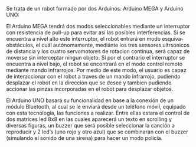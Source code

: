 Se trata de un robot formado por dos Arduinos: Arduino MEGA y Arduino UNO:

El Arduino MEGA tendrá dos modos seleccionables mediante un interruptor con resistencia de pull-up para evitar así las posibles interferencias. Si se encuentra a nivel alto este interruptor, el robot entrará en modo esquiva-obstáculos, el cuál autónomamente, mediánte los tres sensores ultrsónicos de distancia y los cuatro servomotores de rotacion continua, será capaz de moverse sin interceptar ningun objeto. Si por el contrario el interruptor se encuentra a nivel bajo, el robot se encontrará en el modo control remoto mediante mando infrarrojos. Por medio de este modo, el usuario es capaz de interaccionar con el robot a traves de un mando infrarrojo, pudiendo desplazar el robot en la dirección que se desee y tambien pudiendo accionar las pinzas incorporadas en el robot para desplazar objetos.

El Arduino UNO basará su funcionalidad en base a la conexión de un módulo Bluetooth, al cual se le enviará desde un teléfono móvil, equipado con esta tecnología, las funciones a realizar. Entre ellas estara el control de dos matrices led 8x8 en las cuales aparecerá un texto en scrolling y diversas figuras, un buzzer que será posible seleccionar la canción a reproducir y 2 led’s (uno rojo y otro azul) que se combinaran con el buzzer (simulando el sonido de una sirena) para hacer un modo policía.
